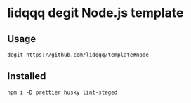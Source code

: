 # lidqqq degit Node.js template

## Usage

```
degit https://github.com/lidqqq/template#node
```

## Installed

```
npm i -D prettier husky lint-staged
```
